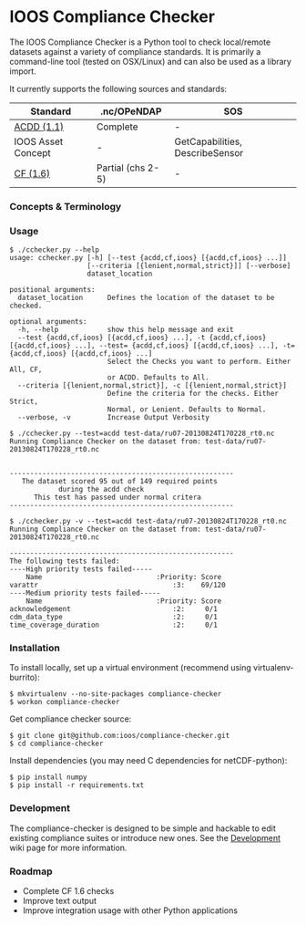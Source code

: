 # IOOS Compliance Checker

The IOOS Compliance Checker is a Python tool to check local/remote datasets against a variety of compliance standards. It is primarily a command-line tool (tested on OSX/Linux) and can also be used as a library import.

It currently supports the following sources and standards:


| Standard                                                                                            | .nc/OPeNDAP             | SOS                             |
| --------------------------------------------------------------------------------------------------- | ----------------------- | ------------------------------- |
| [ACDD (1.1)](http://wiki.esipfed.org/index.php/Attribute_Convention_for_Data_Discovery_%28ACDD%29)  | Complete                | -                               |
| IOOS Asset Concept                                                                                  | -                       | GetCapabilities, DescribeSensor |
| [CF (1.6)](http://cf-convention.github.io/1.6.html)                                                 | Partial (chs 2-5)       | -                               |

### Concepts & Terminology



### Usage

```
$ ./cchecker.py --help
usage: cchecker.py [-h] [--test {acdd,cf,ioos} [{acdd,cf,ioos} ...]]
                   [--criteria [{lenient,normal,strict}]] [--verbose]
                   dataset_location

positional arguments:
  dataset_location      Defines the location of the dataset to be checked.

optional arguments:
  -h, --help            show this help message and exit
  --test {acdd,cf,ioos} [{acdd,cf,ioos} ...], -t {acdd,cf,ioos} [{acdd,cf,ioos} ...], --test= {acdd,cf,ioos} [{acdd,cf,ioos} ...], -t= {acdd,cf,ioos} [{acdd,cf,ioos} ...]
                        Select the Checks you want to perform. Either All, CF,
                        or ACDD. Defaults to All.
  --criteria [{lenient,normal,strict}], -c [{lenient,normal,strict}]
                        Define the criteria for the checks. Either Strict,
                        Normal, or Lenient. Defaults to Normal.
  --verbose, -v         Increase Output Verbosity
```

```
$ ./cchecker.py --test=acdd test-data/ru07-20130824T170228_rt0.nc
Running Compliance Checker on the dataset from: test-data/ru07-20130824T170228_rt0.nc


-------------------------------------------------------
   The dataset scored 95 out of 149 required points
            during the acdd check
      This test has passed under normal critera
-------------------------------------------------------

$ ./cchecker.py -v --test=acdd test-data/ru07-20130824T170228_rt0.nc
Running Compliance Checker on the dataset from: test-data/ru07-20130824T170228_rt0.nc

-------------------------------------------------------
The following tests failed:
----High priority tests failed-----
    Name                            :Priority: Score
varattr                                 :3:    69/120
----Medium priority tests failed-----
    Name                            :Priority: Score
acknowledgement                         :2:     0/1
cdm_data_type                           :2:     0/1
time_coverage_duration                  :2:     0/1
```

### Installation

To install locally, set up a virtual environment (recommend using virtualenv-burrito):

```
$ mkvirtualenv --no-site-packages compliance-checker
$ workon compliance-checker
```

Get compliance checker source:

```
$ git clone git@github.com:ioos/compliance-checker.git
$ cd compliance-checker
```

Install dependencies (you may need C dependencies for netCDF-python):

```
$ pip install numpy
$ pip install -r requirements.txt
```

### Development

The compliance-checker is designed to be simple and hackable to edit existing compliance suites or introduce new ones. See the [Development](https://github.com/ioos/compliance-checker/wiki/Development) wiki page for more information.

### Roadmap

- Complete CF 1.6 checks
- Improve text output
- Improve integration usage with other Python applications
 

